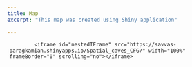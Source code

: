 ```yaml
---
title: Map
excerpt: "This map was created using Shiny application"

---
```


 <div style="margin:5px;">
 
            <iframe id="nestedIFrame" src="https://savvas-paragkamian.shinyapps.io/Spatial_caves_CFG/" width="100%" frameBorder="0" scrolling="no"></iframe>

</div>


